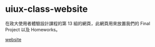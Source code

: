 # uiux-class-website

在政大使用者體驗設計課程的第 13 組的網頁，此網頁用來放置我們的 Final Project 以及 Homeworks。

[website](https://yjack0000.github.io/ux-design-website/)
